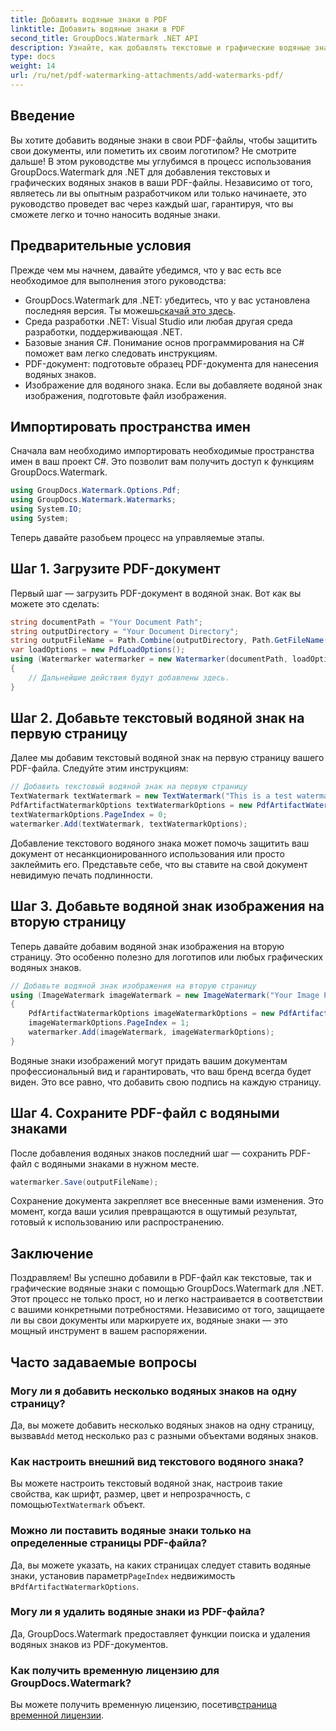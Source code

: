 ```yaml
---
title: Добавить водяные знаки в PDF
linktitle: Добавить водяные знаки в PDF
second_title: GroupDocs.Watermark .NET API
description: Узнайте, как добавлять текстовые и графические водяные знаки в ваши PDF-файлы с помощью GroupDocs.Watermark для .NET, используя наше подробное пошаговое руководство.
type: docs
weight: 14
url: /ru/net/pdf-watermarking-attachments/add-watermarks-pdf/
---
```

## Введение
Вы хотите добавить водяные знаки в свои PDF-файлы, чтобы защитить свои документы, или пометить их своим логотипом? Не смотрите дальше! В этом руководстве мы углубимся в процесс использования GroupDocs.Watermark для .NET для добавления текстовых и графических водяных знаков в ваши PDF-файлы. Независимо от того, являетесь ли вы опытным разработчиком или только начинаете, это руководство проведет вас через каждый шаг, гарантируя, что вы сможете легко и точно наносить водяные знаки.
## Предварительные условия
Прежде чем мы начнем, давайте убедимся, что у вас есть все необходимое для выполнения этого руководства:
-  GroupDocs.Watermark для .NET: убедитесь, что у вас установлена последняя версия. Ты можешь[скачай это здесь](https://releases.groupdocs.com/Watermark/net/).
- Среда разработки .NET: Visual Studio или любая другая среда разработки, поддерживающая .NET.
- Базовые знания C#. Понимание основ программирования на C# поможет вам легко следовать инструкциям.
- PDF-документ: подготовьте образец PDF-документа для нанесения водяных знаков.
- Изображение для водяного знака. Если вы добавляете водяной знак изображения, подготовьте файл изображения.
## Импортировать пространства имен
Сначала вам необходимо импортировать необходимые пространства имен в ваш проект C#. Это позволит вам получить доступ к функциям GroupDocs.Watermark.
```csharp
using GroupDocs.Watermark.Options.Pdf;
using GroupDocs.Watermark.Watermarks;
using System.IO;
using System;
```
Теперь давайте разобьем процесс на управляемые этапы.
## Шаг 1. Загрузите PDF-документ
Первый шаг — загрузить PDF-документ в водяной знак. Вот как вы можете это сделать:
```csharp
string documentPath = "Your Document Path";
string outputDirectory = "Your Document Directory";
string outputFileName = Path.Combine(outputDirectory, Path.GetFileName(documentPath));
var loadOptions = new PdfLoadOptions();
using (Watermarker watermarker = new Watermarker(documentPath, loadOptions))
{
    // Дальнейшие действия будут добавлены здесь.
}
```
## Шаг 2. Добавьте текстовый водяной знак на первую страницу
Далее мы добавим текстовый водяной знак на первую страницу вашего PDF-файла. Следуйте этим инструкциям:
```csharp
// Добавить текстовый водяной знак на первую страницу
TextWatermark textWatermark = new TextWatermark("This is a test watermark", new Font("Arial", 8));
PdfArtifactWatermarkOptions textWatermarkOptions = new PdfArtifactWatermarkOptions();
textWatermarkOptions.PageIndex = 0;
watermarker.Add(textWatermark, textWatermarkOptions);
```

Добавление текстового водяного знака может помочь защитить ваш документ от несанкционированного использования или просто заклеймить его. Представьте себе, что вы ставите на свой документ невидимую печать подлинности.
## Шаг 3. Добавьте водяной знак изображения на вторую страницу
Теперь давайте добавим водяной знак изображения на вторую страницу. Это особенно полезно для логотипов или любых графических водяных знаков.
```csharp
// Добавьте водяной знак изображения на вторую страницу
using (ImageWatermark imageWatermark = new ImageWatermark("Your Image Path"))
{
    PdfArtifactWatermarkOptions imageWatermarkOptions = new PdfArtifactWatermarkOptions();
    imageWatermarkOptions.PageIndex = 1;
    watermarker.Add(imageWatermark, imageWatermarkOptions);
}
```

Водяные знаки изображений могут придать вашим документам профессиональный вид и гарантировать, что ваш бренд всегда будет виден. Это все равно, что добавить свою подпись на каждую страницу.
## Шаг 4. Сохраните PDF-файл с водяными знаками
После добавления водяных знаков последний шаг — сохранить PDF-файл с водяными знаками в нужном месте.
```csharp
watermarker.Save(outputFileName);
```
Сохранение документа закрепляет все внесенные вами изменения. Это момент, когда ваши усилия превращаются в ощутимый результат, готовый к использованию или распространению.
## Заключение
Поздравляем! Вы успешно добавили в PDF-файл как текстовые, так и графические водяные знаки с помощью GroupDocs.Watermark для .NET. Этот процесс не только прост, но и легко настраивается в соответствии с вашими конкретными потребностями. Независимо от того, защищаете ли вы свои документы или маркируете их, водяные знаки — это мощный инструмент в вашем распоряжении.
## Часто задаваемые вопросы
### Могу ли я добавить несколько водяных знаков на одну страницу?
 Да, вы можете добавить несколько водяных знаков на одну страницу, вызвав`Add` метод несколько раз с разными объектами водяных знаков.
### Как настроить внешний вид текстового водяного знака?
 Вы можете настроить текстовый водяной знак, настроив такие свойства, как шрифт, размер, цвет и непрозрачность, с помощью`TextWatermark` объект.
### Можно ли поставить водяные знаки только на определенные страницы PDF-файла?
 Да, вы можете указать, на каких страницах следует ставить водяные знаки, установив параметр`PageIndex` недвижимость в`PdfArtifactWatermarkOptions`.
### Могу ли я удалить водяные знаки из PDF-файла?
Да, GroupDocs.Watermark предоставляет функции поиска и удаления водяных знаков из PDF-документов.
### Как получить временную лицензию для GroupDocs.Watermark?
Вы можете получить временную лицензию, посетив[страница временной лицензии](https://purchase.groupdocs.com/temporary-license/).